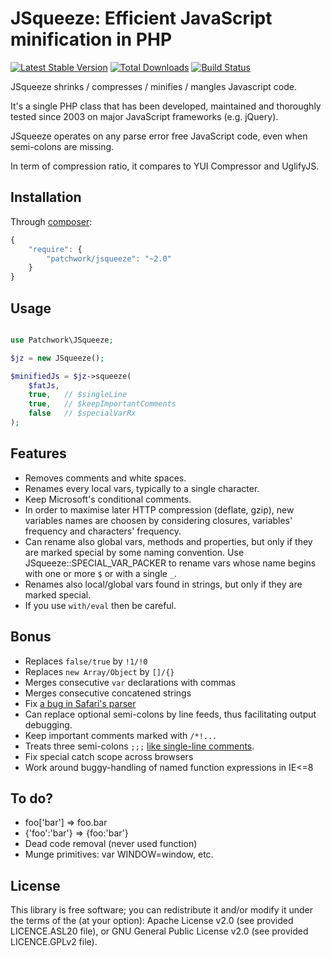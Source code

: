 JSqueeze: Efficient JavaScript minification in PHP
==================================================

[![Latest Stable Version](https://poser.pugx.org/patchwork/jsqueeze/v/stable.png)](https://packagist.org/packages/patchwork/jsqueeze)
[![Total Downloads](https://poser.pugx.org/patchwork/jsqueeze/downloads.png)](https://packagist.org/packages/patchwork/jsqueeze)
[![Build Status](https://secure.travis-ci.org/tchwork/jsqueeze.png?branch=master)](http://travis-ci.org/tchwork/jsqueeze)

JSqueeze shrinks / compresses / minifies / mangles Javascript code.

It's a single PHP class that has been developed, maintained and thoroughly
tested since 2003 on major JavaScript frameworks (e.g. jQuery).

JSqueeze operates on any parse error free JavaScript code, even when semi-colons
are missing.

In term of compression ratio, it compares to YUI Compressor and UglifyJS.

Installation
------------

Through [composer](https://getcomposer.org/):

```javascript
{
    "require": {
        "patchwork/jsqueeze": "~2.0"
    }
}
```

Usage
-----

```php

use Patchwork\JSqueeze;

$jz = new JSqueeze();

$minifiedJs = $jz->squeeze(
    $fatJs,
    true,   // $singleLine
    true,   // $keepImportantComments
    false   // $specialVarRx
);
```

Features
--------

* Removes comments and white spaces.
* Renames every local vars, typically to a single character.
* Keep Microsoft's conditional comments.
* In order to maximise later HTTP compression (deflate, gzip), new variables
  names are choosen by considering closures, variables' frequency and
  characters' frequency.
* Can rename also global vars, methods and properties, but only if they are marked
  special by some naming convention. Use JSqueeze::SPECIAL_VAR_PACKER to rename vars
  whose name begins with one or more `$` or with a single `_`.
* Renames also local/global vars found in strings, but only if they are marked
  special.
* If you use `with/eval` then be careful.

Bonus
-----

* Replaces `false/true` by `!1/!0`
* Replaces `new Array/Object` by `[]/{}`
* Merges consecutive `var` declarations with commas
* Merges consecutive concatened strings
* Fix [a bug in Safari's parser](http://forums.asp.net/thread/1585609.aspx)
* Can replace optional semi-colons by line feeds, thus facilitating output
  debugging.
* Keep important comments marked with `/*!...`
* Treats three semi-colons `;;;` [like single-line comments](http://dean.edwards.name/packer/2/usage/#triple-semi-colon).
* Fix special catch scope across browsers
* Work around buggy-handling of named function expressions in IE<=8

To do?
------

* foo['bar'] => foo.bar
* {'foo':'bar'} => {foo:'bar'}
* Dead code removal (never used function)
* Munge primitives: var WINDOW=window, etc.

License
-------

This library is free software; you can redistribute it and/or modify it
under the terms of the (at your option):
Apache License v2.0 (see provided LICENCE.ASL20 file), or
GNU General Public License v2.0 (see provided LICENCE.GPLv2 file).
